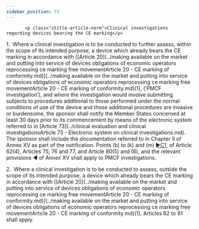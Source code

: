 ```yaml
---
sidebar_position: 73
---
```

           <p class="stitle-article-norm">Clinical investigations regarding devices bearing the CE marking</p>
   <p class="norm">1.&nbsp;&nbsp;Where a clinical investigation is to be
 conducted to further assess, within the scope of its intended purpose, a
 device which already bears the CE marking in accordance with 
[[Article&nbsp;20](../making available on the market and putting  into service of devices obligations of economic operators  reprocessing ce marking free movementArticle 20 - CE marking of conformity.md)](../making available on the market and putting  into service of devices obligations of economic operators  reprocessing ce marking free movementArticle 20 - CE marking of conformity.md)(1), (‘PMCF investigation’), and where the investigation 
would involve submitting subjects to procedures additional to those 
performed under the normal conditions of use of the device and those 
additional procedures are invasive or burdensome, the sponsor shall 
notify the Member&nbsp;States concerned at least 30 days prior to its 
commencement by means of the electronic system referred to in 
[Article&nbsp;73](../clinical evaluation and clinical investigationsArticle 73 - Electronic system on clinical investigations.md). The sponsor shall include the documentation referred to
 in Chapter II of Annex&nbsp;XV as part of the notification. Points (b) 
to (k) and (m) <span>
         <a href="https://eur-lex.europa.eu/legal-content/EN/AUTO/?uri=celex:32017R0745R%2801%29" onclick="window.open(this.href,'_blanc'); return false;" title="32017R0745R(01): REPLACED">
            <span class="boldface">►C1</span>
         </a><a class="anchorarrow" id="C1-4" href="#C1-5"><i class="fa fa-arrow-down" title="NEXT" ></i></a>
      </span>&nbsp;of Article 62(4), Articles 75, 76 and 77, and Article 80(5) and (6), and the relevant provisions<span class="boldface">&nbsp;◄ </span> of Annex&nbsp;XV shall apply to PMCF&nbsp;investigations.</p>
   <p class="norm">2.&nbsp;&nbsp;Where a clinical investigation is to be
 conducted to assess, outside the scope of its intended purpose, a 
device which already bears the CE marking in accordance with 
[[Article&nbsp;20](../making available on the market and putting  into service of devices obligations of economic operators  reprocessing ce marking free movementArticle 20 - CE marking of conformity.md)](../making available on the market and putting  into service of devices obligations of economic operators  reprocessing ce marking free movementArticle 20 - CE marking of conformity.md)(1), Articles&nbsp;62 to 81 shall apply.</p>